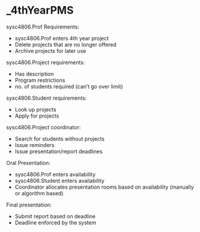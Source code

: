 # _4thYearPMS

sysc4806.Prof Requirements:
* sysc4806.Prof enters 4th year project
* Delete projects that are no longer offered
* Archive projects for later use


sysc4806.Project requirements:
* Has description
* Program restrictions
* no. of students required (can’t go over limit)

sysc4806.Student requirements:
* Look up projects
* Apply for projects

sysc4806.Project coordinator:
* Search for students without projects
* Issue reminders
* Issue presentation/report deadlines

Oral Presentation: 
* sysc4806.Prof enters availability
* sysc4806.Student enters availability
* Coordinator allocates presentation rooms based on availability (manually or algorithm based)

Final presentation:
* Submit report based on deadline
* Deadline enforced by the system
